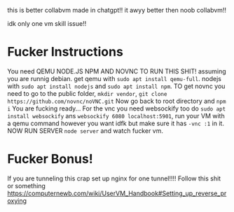 this is better collabvm made in chatgpt!! it awyy better then noob collabvm!! 

idk only one vm skill issue!!

# Fucker Instructions
You need QEMU NODE.JS NPM AND NOVNC TO RUN THIS SHIT! assuming you are runnig debian. get qemu with `sudo apt install qemu-full`. nodejs with `sudo apt install nodejs` and `sudo apt install npm`. TO get novnc you need to go to the public folder, `mkdir vendor`, `git clone https://github.com/novnc/noVNC.git` Now go back to root directory and `npm i` You are fucking ready... For the vnc you need websockify too do `sudo apt install websockify` ans `websockify 6080 localhost:5901`, run your VM with a qemu command however you want idfk but make sure it has `-vnc :1` in it. NOW RUN SERVER `node server` and watch fucker vm.

# Fucker Bonus!
If you are tunneling this crap set up nginx for one tunnel!!!! Follow this shit or something https://computernewb.com/wiki/UserVM_Handbook#Setting_up_reverse_proxying
